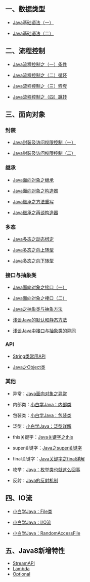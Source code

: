 ## 一、数据类型

- [ Java基础语法（一）](Java基础/数据类型/Java基础语法（一）.md)

- [ Java基础语法（二）](Java基础/数据类型/Java基础语法（二）.md)

## 二、流程控制

- [Java流程控制之（一）条件](Java基础/流程控制/Java流程控制之（一）条件)

- [Java流程控制之（二）循环](Java基础/流程控制/Java流程控制之（二）循环)

- [Java流程控制之（三）嵌套](Java基础/流程控制/Java流程控制之（三）嵌套)

- [Java流程控制之（四）跳转](Java基础/流程控制/Java流程控制之（四）跳转)

## 三、面向对象

### 封装

- [Java封装及访问权限控制（一）](Java基础/面向对象/Java封装及访问权限控制（一）.md)

- [Java封装及访问权限控制（二）](Java基础/面向对象/Java封装及访问权限控制（二）.md)

### 继承

- [Java面向对象之继承](Java基础/面向对象/Java面向对象之继承.md)

- [Java面向对象之构造器](Java基础/面向对象/Java面向对象之构造器.md)

- [Java继承之方法重写](Java基础/面向对象/Java继承之方法重写.md)

- [Java继承之再谈构造器](Java基础/面向对象/Java继承之再谈构造器.md)

### 多态

- [Java多态之动态绑定](Java基础/面向对象/Java多态之动态绑定.md)

- [Java多态之向上转型](Java基础/面向对象/Java多态之向上转型.md)

- [Java多态之向下转型](Java基础/面向对象/Java多态之向下转型.md)

### 接口与抽象类

- [Java面向对象之接口（一）](Java基础/面向对象/Java面向对象之接口（一）.md)

- [Java面向对象之接口（二）](Java基础/面向对象/Java面向对象之接口（二）.md)

- [Java之抽象类与抽象方法](Java基础/面向对象/Java之抽象类与抽象方法.md)

- [浅谈Java的默认和静态方法](Java基础/面向对象/浅谈Java的默认和静态方法.md)

- [浅谈Java中接口与抽象类的异同](Java基础/面向对象/浅谈Java中接口与抽象类的异同.md)

### API

- [String类常用API](Java基础/面向对象/Java之String类常用API.md)

- [Java之Object类](Java基础/面向对象/Java之Object类.md)

### 其他

- 异常：[Java面向对象之异常](Java基础/面向对象/Java面向对象之异常.md)

- 内部类：[小白学Java：内部类](Java基础/面向对象/小白学Java：内部类.md)

- 包装类：[小白学Java：包装类](Java基础/面向对象/小白学Java：包装类.md)

- 泛型：[小白学Java：泛型详解](Java基础/面向对象/小白学Java：泛型详解.md)

- this关键字：[Java关键字之this](Java基础/面向对象/Java关键字之this.md)

- super关键字：[Java之super关键字](Java基础/面向对象/Java之super关键字.md)

- final关键字：[Java关键字之final详解](Java基础/面向对象/Java关键字之final详解.md)

- 枚举：[Java：枚举类也就这么回事](Java基础/枚举类/md/Java：枚举类也就这么回事.md)

- 反射：[Java的反射机制](Java基础/反射/Java的反射机制.md)

## 四、IO流

- [ 小白学Java：File类](Java基础/IO/md/小白学Java：File类)

- [ 小白学Java：I/O流](Java基础/IO/md/小白学Java：IO流)

- [ 小白学Java：RandomAccessFile](Java基础/IO/md/小白学Java：RandomAccessFile)

## 五、Java8新增特性

- [StreamAPI](Java基础/Java8/StreamAPI.md)
- [Lambda](Java基础/Java8/Lambda表达式.md)
- [Optional](Java基础/Java8/Optional.md)

